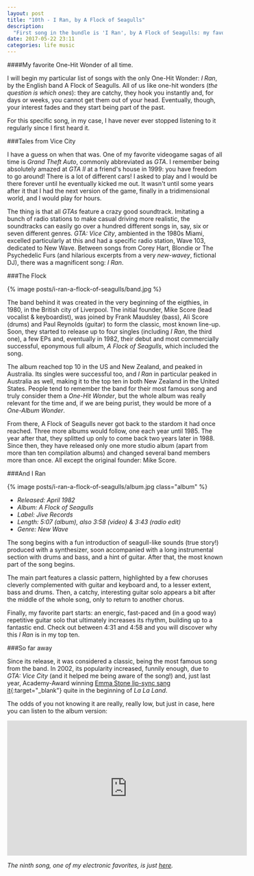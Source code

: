 ```yaml
---
layout: post
title: "10th - I Ran, by A Flock of Seagulls"
description:
  "First song in the bundle is 'I Ran', by A Flock of Seagulls: my favorite one-hit wonder all time."
date: 2017-05-22 23:11
categories: life music
---
```


####My favorite One-Hit Wonder of all time.

I will begin my particular list of songs with the only One-Hit Wonder: *I Ran*, by the English band A Flock of Seagulls. All of us like one-hit wonders (*the question is which ones*): they are catchy, they hook you instantly and, for days or weeks, you cannot get them out of your head. Eventually, though, your interest fades and they start being part of the past.

For this specific song, in my case, I have never ever stopped listening to it regularly since I first heard it.

###Tales from Vice City

I have a guess on when that was. One of my favorite videogame sagas of all time is *Grand Theft Auto*, commonly abbreviated as *GTA*. I remember being absolutely amazed at *GTA II* at a friend's house in 1999: you have freedom to go around! There is a lot of different cars! I asked to play and I would be there forever until he eventually kicked me out. It wasn't until some years after it that I had the next version of the game, finally in a tridimensional world, and I would play for hours.

The thing is that all *GTAs* feature a crazy good soundtrack. Imitating a bunch of radio stations to make casual driving more realistic, the soundtracks can easily go over a hundred different songs in, say, six or seven different genres. *GTA: Vice City*, ambiented in the 1980s Miami, excelled particularly at this and had a specific radio station, Wave 103, dedicated to New Wave. Between songs from Corey Hart, Blondie or The Psychedelic Furs (and hilarious excerpts from a very *new-wavey*, fictional DJ), there was a magnificent song: *I Ran*.

###The Flock

{% image posts/i-ran-a-flock-of-seagulls/band.jpg %}

The band behind it was created in the very beginning of the eigthies, in 1980, in the British city of Liverpool. The initial founder, Mike Score (lead vocalist & keyboardist), was joined by Frank Maudsley (bass), Ali Score (drums) and Paul Reynolds (guitar) to form the classic, most known line-up. Soon, they started to release up to four singles (including *I Ran*, the third one), a few EPs and, eventually in 1982, their debut and most commercially successful, eponymous full album, *A Flock of Seagulls*, which included the song.

The album reached top 10 in the US and New Zealand, and peaked in Australia. Its singles were successful too, and *I Ran* in particular peaked in Australia as well, making it to the top ten in both New Zealand in the United States. People tend to remember the band for their most famous song and truly consider them a *One-Hit Wonder*, but the whole album was really relevant for the time and, if we are being purist, they would be more of a *One-Album Wonder*.

From there, A Flock of Seagulls never got back to the stardom it had once reached. Three more albums would follow, one each year until 1985. The year after that, they splitted up only to come back two years later in 1988. Since then, they have released only one more studio album (apart from more than ten compilation albums) and changed several band members more than once. All except the original founder: Mike Score.

###And I Ran

{% image posts/i-ran-a-flock-of-seagulls/album.jpg class="album" %}

* *Released: April 1982*
* *Album: A Flock of Seagulls*
* *Label: Jive Records*
* *Length: 5:07 (album), also 3:58 (video) & 3:43 (radio edit)*
* *Genre: New Wave*

The song begins with a fun introduction of seagull-like sounds (true story!) produced with a synthesizer, soon accompanied with a long instrumental section with drums and bass, and a hint of guitar. After that, the most known part of the song begins.

The main part features a classic pattern, highlighted by a few choruses cleverly complemented with guitar and keyboard and, to a lesser extent, bass and drums. Then, a catchy, interesting guitar solo appears a bit after the middle of the whole song, only to return to another chorus.

Finally, my favorite part starts: an energic, fast-paced and (in a good way) repetitive guitar solo that ultimately increases its rhythm, building up to a fantastic end. Check out between 4:31 and 4:58 and you will discover why this *I Ran* is in my top ten.

###So far away

Since its release, it was considered a classic, being the most famous song from the band. In 2002, its popularity increased, funnily enough, due to *GTA: Vice City* (and it helped me being aware of the song!) and, just last year, Academy-Award winning [Emma Stone lip-sync sang it](https://www.youtube.com/watch?v=kc2-lw6P2ow&t=41){:target="_blank"} quite in the beginning of *La La Land*.

The odds of you not knowing it are really, really low, but just in case, here you can listen to the album version:

<iframe width="560" height="315" src="https://www.youtube.com/embed/BJ7NVjZ-Eyg" frameborder="0" allowfullscreen class="youtube"></iframe>

*The ninth song, one of my electronic favorites, is just [here](/face-to-face-short-circuit-by-daft-punk).*
